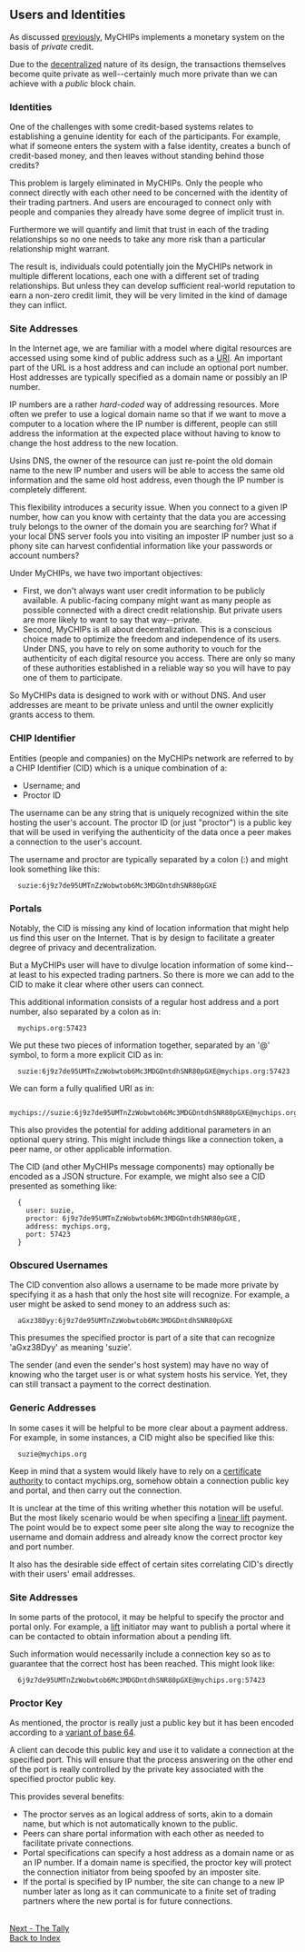 ## Users and Identities

As discussed [previously](learn-general.md#money-as-credit), MyCHIPs implements
a monetary system on the basis of <i>private</i> credit.

Due to the [decentralized](learn-general.md#decentralization) nature of its
design, the transactions themselves become quite private as well--certainly much
more private than we can achieve with a <i>public</i> block chain.

### Identities
One of the challenges with some credit-based systems relates to establishing a
genuine identity for each of the participants.  For example, what if someone
enters the system with a false identity, creates a bunch of credit-based money,
and then leaves without standing behind those credits?

This problem is largely eliminated in MyCHIPs.  Only the people who connect
directly with each other need to be concerned with the identity of their trading
partners.  And users are encouraged to connect only with people and companies
they already have some degree of implicit trust in.

Furthermore we will quantify and limit that trust in each of the trading
relationships so no one needs to take any more risk than a particular relationship
might warrant.

The result is, individuals could potentially join the MyCHIPs network in multiple
different locations, each one with a different set of trading relationships.
But unless they can develop sufficient real-world reputation to earn a non-zero credit
limit, they will be very limited in the kind of damage they can inflict.

### Site Addresses
In the Internet age, we are familiar with a model where digital resources are
accessed using some kind of public address such as a [URI](https://en.wikipedia.org/wiki/URI).
An important part of the URL is a host address and can include an optional port number.
Host addresses are typically specified as a domain name or possibly an IP number.

IP numbers are a rather <i>hard-coded</i> way of addressing resources.  More often
we prefer to use a logical domain name so that if we want to move a computer to a location
where the IP number is different, people can still address the information at the
expected place without having to know to change the host address to the new location.

Usins DNS, the owner of the resource can just re-point the old domain name to the new IP
number and users will be able to access the same old information and the same old host
address, even though the IP number is completely different.

This flexibility introduces a security issue.  When you connect to a given IP number, how
can you know with certainty that the data you are accessing truly belongs to the owner
of the domain you are searching for?  What if your local DNS server fools you into visiting
an imposter IP number just so a phony site can harvest confidential information like your
passwords or account numbers?

Under MyCHIPs, we have two important objectives:
- First, we don't always want user credit information to be publicly available.
  A public-facing company might want as many people as possible connected with
  a direct credit relationship.  But private users are more likely to want to say
  that way--private.
- Second, MyCHIPs is all about decentralization.  This is a conscious choice made to
  optimize the freedom and independence of its users.  Under DNS, you have to rely on 
  some authority to vouch for the authenticity of each digital resource you access.
  There are only so many of these authorities established in a reliable way so you
  will have to pay one of them to participate.

So MyCHIPs data is designed to work with or without DNS.  And user addresses are meant
to be private unless and until the owner explicitly grants access to them.

### CHIP Identifier
Entities (people and companies) on the MyCHIPs network are referred to by a
CHIP Identifier (CID) which is a unique combination of a:
- Username; and
- Proctor ID

The username can be any string that is uniquely recognized within the site hosting
the user's account.  The proctor ID (or just "proctor") is a public key that will be
used in verifying the authenticity of the data once a peer makes a connection to the
user's account.

The username and proctor are typically separated by a colon (:) and might look
something like this:
```
  suzie:6j9z7de95UMTnZzWobwtob6Mc3MDGDntdhSNR80pGXE
```

### Portals
Notably, the CID is missing any kind of location information that might help us
find this user on the Internet.  That is by design to facilitate a greater degree of
privacy and decentralization.

But a MyCHIPs user will have to divulge location information of some kind--at least
to his expected trading partners.  So there is more we can add to the CID to make
it clear where other users can connect.

This additional information consists of a regular host address and a port number,
also separated by a colon as in:
```
  mychips.org:57423
```
We put these two pieces of information together, separated by an '@' symbol, to form 
a more explicit CID as in:
```
  suzie:6j9z7de95UMTnZzWobwtob6Mc3MDGDntdhSNR80pGXE@mychips.org:57423
```
We can form a fully qualified URI as in:
```
  mychips://suzie:6j9z7de95UMTnZzWobwtob6Mc3MDGDntdhSNR80pGXE@mychips.org:57423
```
This also provides the potential for adding additional parameters in an optional
query string.  This might include things like a connection token, a peer name, or
other applicable information.

The CID (and other MyCHIPs message components) may optionally be encoded as a
JSON structure.  For example, we might also see a CID presented as something like:
```
  {
    user: suzie,
    proctor: 6j9z7de95UMTnZzWobwtob6Mc3MDGDntdhSNR80pGXE,
    address: mychips.org,
    port: 57423
  }
```

### Obscured Usernames
The CID convention also allows a username to be made more private by specifying it
as a hash that only the host site will recognize.  For example, a user might be
asked to send money to an address such as:
```
  aGxz38Dyy:6j9z7de95UMTnZzWobwtob6Mc3MDGDntdhSNR80pGXE
```
This presumes the specified proctor is part of a site that can recognize 'aGxz38Dyy'
as meaning 'suzie'.

The sender (and even the sender's host system) may have no way of knowing who the 
target user is or what system hosts his service.  Yet, they can still transact a
payment to the correct destination.

### Generic Addresses
In some cases it will be helpful to be more clear about a payment address.
For example, in some instances, a CID might also be specified like this:
```
  suzie@mychips.org
```
Keep in mind that a system would likely have to rely on a 
[certificate authority](https://en.wikipedia.org/wiki/Certificate_authority) to contact
mychips.org, somehow obtain a connection public key and portal, and then carry out
the connection.

It is unclear at the time of this writing whether this notation will be useful.
But the most likely scenario would be when specifing a
[linear lift](learn-lifts.md#linear-lifts) payment.  The point would be to expect
some peer site along the way to recognize the username and domain address and
already know the correct proctor key and port number.

It also has the desirable side effect of certain sites correlating CID's directly
with their users' email addresses.

### Site Addresses
In some parts of the protocol, it may be helpful to specify the proctor and portal
only.  For example, a [lift](learn-lifts.md) initiator may want to publish a portal
where it can be contacted to obtain information about a pending lift.

Such information would necessarily include a connection key so as to guarantee that
the correct host has been reached.  This might look like:
```
  6j9z7de95UMTnZzWobwtob6Mc3MDGDntdhSNR80pGXE@mychips.org:57423
```

### Proctor Key
As mentioned, the proctor is really just a public key but it has been encoded
according to a [variant of base 64](https://datatracker.ietf.org/doc/html/rfc4648#section-5).

A client can decode this public key and use it to validate a connection at the
specified port.  This will ensure that the process answering on the other end of the
port is really controlled by the private key associated with the specified proctor
public key.

This provides several benefits:
- The proctor serves as an logical address of sorts, akin to a domain name, but which is
  not automatically known to the public.
- Peers can share portal information with each other as needed to facilitate private
  connections.
- Portal specifications can specify a host address as a domain name or as an IP number.
  If a domain name is specified, the proctor key will protect the connection initiator
  from being spoofed by an imposter site.
- If the portal is specified by IP number, the site can change to a new IP number 
  later as long as it can communicate to a finite set of trading partners where the
  new portal is for future connections.

<br>[Next - The Tally](learn-tally.md)
<br>[Back to Index](README.md#contents)
